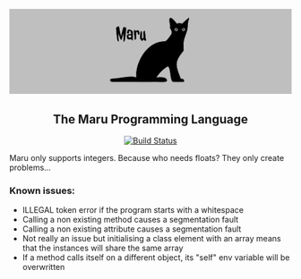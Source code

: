 ![Maru](maru.svg)

<h2 align="center">The Maru Programming Language</h2>

<p align="center">
    <a href="https://travis-ci.com/Maximophone/maru"><img alt="Build Status" src="https://travis-ci.com/Maximophone/maru.svg?branch=master"></a>
</p>

Maru only supports integers. Because who needs floats? They only create problems...


### Known issues:
 - ILLEGAL token error if the program starts with a whitespace
 - Calling a non existing method causes a segmentation fault
 - Calling a non existing attribute causes a segmentation fault
 - Not really an issue but initialising a class element with an array means that the instances will share the same array
 - If a method calls itself on a different object, its "self" env variable will be overwritten